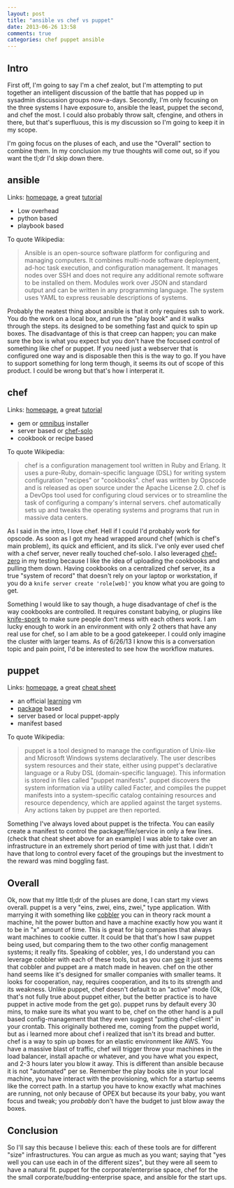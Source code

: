 ```yaml
---
layout: post
title: "ansible vs chef vs puppet"
date: 2013-06-26 13:58
comments: true
categories: chef puppet ansible
---
```


Intro
----

First off, I'm going to say I'm a chef zealot, but I'm attempting to put together an intelligent discussion of the battle that has popped up in sysadmin discussion groups now-a-days.  Secondly, I'm only focusing on the three systems I have exposure to, ansible the least, puppet the second, and chef the most.  I could also probably throw salt, cfengine, and others in there, but that's superfluous, this is my discussion so I'm going to keep it in my scope.

I'm going focus on the pluses of each, and use the "Overall" section to combine them.  In my conclusion my true thoughts will come out, so if you want the tl;dr I'd skip down there.


ansible
-------

Links:
[homepage](http://www.ansibleworks.com/), a great [tutorial](https://github.com/leucos/ansible-tuto)

- Low overhead
- python based
- playbook based

To quote Wikipedia:
> Ansible is an open-source software platform for configuring and managing computers. It combines multi-node software deployment, ad-hoc task execution, and configuration management. It manages nodes over SSH and does not require any additional remote software to be installed on them. Modules work over JSON and standard output and can be written in any programming language. The system uses YAML to express reusable descriptions of systems.

Probably the neatest thing about ansible is that it only requires ssh to work.  You do the work on a local box, and run the "play book" and it walks through the steps.  its designed to be something fast and quick to spin up boxes.  The disadvantage of this is that creep can happen; you can make sure the box is what you expect but you don't have the focused control of something like chef or puppet.  If you need just a webserver that is configured one way and is disposable then this is the way to go.  If you have to support something for long term though, it seems its out of scope of this product. I could be wrong but that's how I interperat it.

chef
----

Links:
[homepage](http://www.opscode.com/), a great [tutorial](https://learnchef.opscode.com/)

- gem or [omnibus](http://www.opscode.com/blog/2012/06/29/omnibus-chef-packaging/) installer
- server based or [chef-solo](http://docs.opscode.com/chef_solo.html)
- cookbook or recipe based

To quote Wikipedia:
> chef is a configuration management tool written in Ruby and Erlang. It uses a pure-Ruby, domain-specific language (DSL) for writing system configuration "recipes" or "cookbooks". chef was written by Opscode and is released as open source under the Apache License 2.0. chef is a DevOps tool used for configuring cloud services or to streamline the task of configuring a company's internal servers. chef automatically sets up and tweaks the operating systems and programs that run in massive data centers.

As I said in the intro, I love chef.  Hell if I could I'd probably work for opscode.  As soon as I got my head wrapped around chef (which is chef's main problem), its quick and efficient, and its slick.  I've only ever used chef with a chef server, never really touched chef-solo.  I also leveraged [chef-zero](https://github.com/jkeiser/chef-zero) in my testing because I like the idea of uploading the cookbooks and pulling them down.  Having cookbooks on a centralized chef server, its a true "system of record" that doesn't rely on your laptop or workstation, if you do a `knife server create 'role[web]'` you know what you are going to get.

Something I would like to say though, a huge disadvantage of chef is the way cookbooks are controlled.  It requires constant babying, or plugins like [knife-spork](https://github.com/jonlives/knife-spork) to make sure people don't mess with each others work.  I am lucky enough to work in an environment with only 2 others that have any real use for chef, so I am able to be a good gatekeeper.  I could only imagine the cluster with larger teams.  As of 6/26/13 I know this is a conversation topic and pain point, I'd be interested to see how the workflow matures.

puppet
------

Links:
[homepage](http://www.puppetlabs.com/), a great [cheat sheet](http://docs.puppetlabs.com/puppet_core_types_cheatsheet.pdf)

- an official [learning](http://info.puppetlabs.com/download-learning-puppet-VM.html) vm
- [package](https://puppet.com/download-open-source-puppet) based
- server based or local puppet-apply
- manifest based

To quote Wikipedia:
> puppet is a tool designed to manage the configuration of Unix-like and Microsoft Windows systems declaratively. The user describes system resources and their state, either using puppet's declarative language or a Ruby DSL (domain-specific language). This information is stored in files called "puppet manifests". puppet discovers the system information via a utility called Facter, and compiles the puppet manifests into a system-specific catalog containing resources and resource dependency, which are applied against the target systems. Any actions taken by puppet are then reported.

Something I've always loved about puppet is the trifecta. You can easily create a manifest to control the package/file/service in only a few lines.  (check that cheat sheet above for an example) I was able to take over an infrastructure in an extremely short period of time with just that.  I didn't have that long to control every facet of the groupings but the investment to the reward was mind boggling fast.


Overall
------

Ok, now that my little tl;dr of the pluses are done, I can start my views overall.  puppet is a very "eins, zwei, eins, zwei," type application.  With marrying it with something like [cobbler](http://cobbler.github.io/) you can in theory rack mount a machine, hit the power button and have a machine exactly how you want it to be in "x" amount of time.  This is great for big companies that always want machines to cookie cutter. It could be that that's how I saw puppet being used, but comparing them to the two other config management systems; it really fits. Speaking of cobbler, yes, I do understand you can leverage cobbler with each of these tools, but as you can [see](https://github.com/cobbler/cobbler/wiki/Using%20cobbler%20with%20a%20configuration%20management%20system) it just seems that cobbler and puppet are a match made in heaven.  chef on the other hand seems like it's designed for smaller companies with smaller teams.  It looks for cooperation, nay, requires cooperation, and its to its strength and its weakness.  Unlike puppet, chef doesn't default to an "active" mode (Ok, that's not fully true about puppet either, but the better practice is to have puppet in active mode from the get go).  puppet runs by default every 30 mins, to make sure its what you want to be, chef on the other hand is a pull based config-management that they even suggest "putting chef-client" in your crontab.  This originally bothered me, coming from the puppet world, but as i learned more about chef i realized that isn't its bread and butter.  chef is a way to spin up boxes for an elastic environment like AWS.  You have a massive blast of traffic, chef will trigger throw your machines in the load balancer, install apache or whatever, and you have what you expect, and 2-3 hours later you blow it away.  This is different than ansible because it is not "automated" per se. Remember the play books site in your local machine, you have interact with the provisioning, which for a startup seems like the correct path. In a startup you have to know exactly what machines are running, not only because of OPEX but because its your baby, you want focus and tweak; you *probably* don't have the budget to just blow away the boxes.


Conclusion
---------

So I'll say this because I believe this: each of these tools are for different "size" infrastructures.  You can argue as much as you want; saying that "yes well you can use each in of the different sizes", but they were all seem to have a natural fit.  puppet for the corporate/enterprise space, chef for the the small corporate/budding-enterprise space, and ansible for the start ups.
